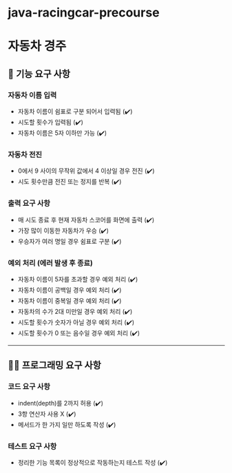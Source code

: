 # java-racingcar-precourse
# 자동차 경주
## 🧰 기능 요구 사항

### 자동차 이름 입력
- 자동차 이름이 쉼표로 구분 되어서 입력됨 (✔️)
- 시도할 횟수가 입력됨 (✔️)
- 자동차 이름은 5자 이하만 가능 (✔️)

### 자동차 전진
- 0에서 9 사이의 무작위 값에서 4 이상일 경우 전진 (✔️)
- 시도 횟수만큼 전진 또는 정지를 반복 (✔️)

### 출력 요구 사항
- 매 시도 종료 후 현재 자동차 스코어를 화면에 출력 (✔️)
- 가장 많이 이동한 자동차가 우승 (✔️)
- 우승자가 여러 명일 경우 쉼표로 구분 (✔️)

### 예외 처리 (에러 발생 후 종료)
- 자동차 이름이 5자를 초과할 경우 예외 처리 (✔️)
- 자동차 이름이 공백일 경우 예외 처리 (✔️)
- 자동차 이름이 중복일 경우 예외 처리 (✔️)
- 자동차의 수가 2대 미만일 경우 예외 처리 (✔️)
- 시도할 횟수가 숫자가 아닐 경우 예외 처리 (✔️)
- 시도할 횟수가 0 또는 음수일 경우 예외 처리 (✔️)

---
## 👨‍💻 프로그래밍 요구 사항
### 코드 요구 사항
- indent(depth)를 2까지 허용 (✔️)
- 3항 연산자 사용 X (✔️)
- 메서드가 한 가지 일만 하도록 작성 (✔️)

### 테스트 요구 사항
- 정리한 기능 목록이 정상적으로 작동하는지 테스트 작성 (✔️)
